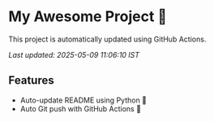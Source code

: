 # My Awesome Project 🚀

This project is automatically updated using GitHub Actions.

_Last updated: 2025-05-09 11:06:10 IST_

## Features
- Auto-update README using Python 🐍
- Auto Git push with GitHub Actions 🤖
